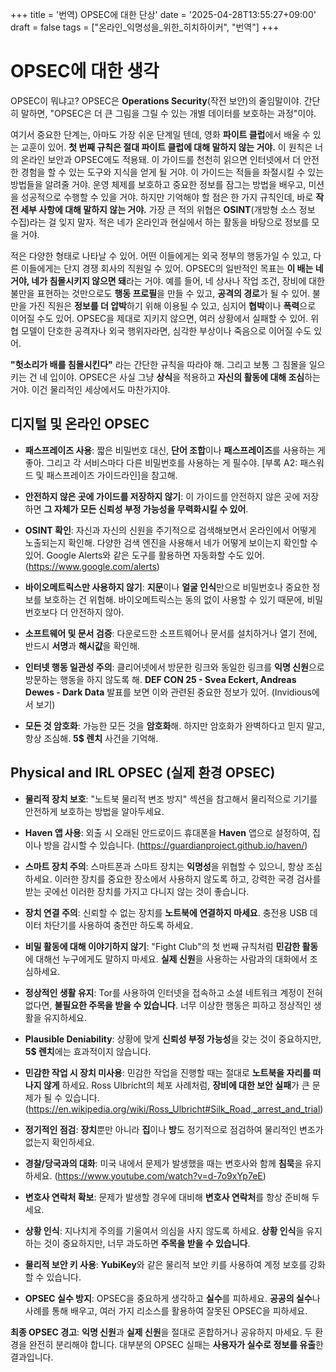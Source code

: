 +++
title = '번역) OPSEC에 대한 단상'
date = '2025-04-28T13:55:27+09:00'
draft = false
tags = ["온라인_익명성을_위한_히치하이커", "번역"]
+++

# OPSEC에 대한 생각

OPSEC이 뭐냐고? OPSEC은 **Operations Security**(작전 보안)의 줄임말이야. 간단히 말하면, "OPSEC은 더 큰 그림을 그릴 수 있는 개별 데이터를 보호하는 과정"이야.

여기서 중요한 단계는, 아마도 가장 쉬운 단계일 텐데, 영화 **파이트 클럽**에서 배울 수 있는 교훈이 있어. **첫 번째 규칙은 절대 파이트 클럽에 대해 말하지 않는 거야.** 이 원칙은 너의 온라인 보안과 OPSEC에도 적용돼. 이 가이드를 천천히 읽으면 인터넷에서 더 안전한 경험을 할 수 있는 도구와 지식을 얻게 될 거야. 이 가이드는 적들을 좌절시킬 수 있는 방법들을 알려줄 거야. 운영 체제를 보호하고 중요한 정보를 잠그는 방법을 배우고, 미션을 성공적으로 수행할 수 있을 거야. 하지만 기억해야 할 점은 한 가지 규칙인데, 바로 **작전 세부 사항에 대해 말하지 않는 거야.** 가장 큰 적의 위협은 **OSINT**(개방형 소스 정보 수집)라는 걸 잊지 말자. 적은 네가 온라인과 현실에서 하는 활동을 바탕으로 정보를 모을 거야.

적은 다양한 형태로 나타날 수 있어. 어떤 이들에게는 외국 정부의 행동가일 수 있고, 다른 이들에게는 단지 경쟁 회사의 직원일 수 있어. OPSEC의 일반적인 목표는 **이 배는 네 거야, 네가 침몰시키지 않으면 돼**라는 거야. 예를 들어, 네 상사나 작업 조건, 장비에 대한 불만을 표현하는 것만으로도 **행동 프로필**을 만들 수 있고, **공격의 경로**가 될 수 있어. 불만을 가진 직원은 **정보를 더 압박**하기 위해 이용될 수 있고, 심지어 **협박**이나 **폭력**으로 이어질 수도 있어. OPSEC을 제대로 지키지 않으면, 여러 상황에서 실패할 수 있어. 위협 모델이 단호한 공격자나 외국 행위자라면, 심각한 부상이나 죽음으로 이어질 수도 있어.

**"헛소리가 배를 침몰시킨다"** 라는 간단한 규칙을 따라야 해. 그리고 보통 그 침몰을 일으키는 건 네 입이야. OPSEC은 사실 그냥 **상식**을 적용하고 **자신의 활동에 대해 조심**하는 거야. 이건 물리적인 세상에서도 마찬가지야.


## 디지털 및 온라인 OPSEC

- **패스프레이즈 사용**: 짧은 비밀번호 대신, **단어 조합**이나 **패스프레이즈**를 사용하는 게 좋아. 그리고 각 서비스마다 다른 비밀번호를 사용하는 게 필수야. [부록 A2: 패스워드 및 패스프레이즈 가이드라인]을 참고해.
  
- **안전하지 않은 곳에 가이드를 저장하지 않기**: 이 가이드를 안전하지 않은 곳에 저장하면 **그 자체가 모든 신뢰성 부정 가능성을 무력화시킬 수 있어**.

- **OSINT 확인**: 자신과 자신의 신원을 주기적으로 검색해보면서 온라인에서 어떻게 노출되는지 확인해. 다양한 검색 엔진을 사용해서 네가 어떻게 보이는지 확인할 수 있어. Google Alerts와 같은 도구를 활용하면 자동화할 수도 있어. (https://www.google.com/alerts)

- **바이오메트릭스만 사용하지 않기**: **지문**이나 **얼굴 인식**만으로 비밀번호나 중요한 정보를 보호하는 건 위험해. 바이오메트릭스는 동의 없이 사용할 수 있기 때문에, 비밀번호보다 더 안전하지 않아.

- **소프트웨어 및 문서 검증**: 다운로드한 소프트웨어나 문서를 설치하거나 열기 전에, 반드시 **서명**과 **해시값**을 확인해.

- **인터넷 행동 일관성 주의**: 클리어넷에서 방문한 링크와 동일한 링크를 **익명 신원**으로 방문하는 행동을 하지 않도록 해. **DEF CON 25 - Svea Eckert, Andreas Dewes - Dark Data** 발표를 보면 이와 관련된 중요한 정보가 있어. (Invidious에서 보기)

- **모든 것 암호화**: 가능한 모든 것을 **암호화**해. 하지만 암호화가 완벽하다고 믿지 말고, 항상 조심해. **5$ 렌치** 사건을 기억해.


## Physical and IRL OPSEC (실제 환경 OPSEC)

- **물리적 장치 보호**: "노트북 물리적 변조 방지" 섹션을 참고해서 물리적으로 기기를 안전하게 보호하는 방법을 알아두세요.

- **Haven 앱 사용**: 외출 시 오래된 안드로이드 휴대폰을 **Haven** 앱으로 설정하여, 집이나 방을 감시할 수 있습니다. (https://guardianproject.github.io/haven/)

- **스마트 장치 주의**: 스마트폰과 스마트 장치는 **익명성**을 위협할 수 있으니, 항상 조심하세요. 이러한 장치를 중요한 장소에서 사용하지 않도록 하고, 강력한 국경 검사를 받는 곳에선 이러한 장치를 가지고 다니지 않는 것이 좋습니다.

- **장치 연결 주의**: 신뢰할 수 없는 장치를 **노트북에 연결하지 마세요**. 충전용 USB 데이터 차단기를 사용하여 충전만 하도록 하세요.

- **비밀 활동에 대해 이야기하지 않기**: "Fight Club"의 첫 번째 규칙처럼 **민감한 활동**에 대해선 누구에게도 말하지 마세요. **실제 신원**을 사용하는 사람과의 대화에서 조심하세요.

- **정상적인 생활 유지**: Tor를 사용하여 인터넷을 접속하고 소셜 네트워크 계정이 전혀 없다면, **불필요한 주목을 받을 수 있습니다**. 너무 이상한 행동은 피하고 정상적인 생활을 유지하세요.

- **Plausible Deniability**: 상황에 맞게 **신뢰성 부정 가능성**을 갖는 것이 중요하지만, **5$ 렌치**에는 효과적이지 않습니다.

- **민감한 작업 시 장치 미사용**: 민감한 작업을 진행할 때는 절대로 **노트북을 자리를 떠나지 않게** 하세요. Ross Ulbricht의 체포 사례처럼, **장비에 대한 보안 실패**가 큰 문제가 될 수 있습니다. (https://en.wikipedia.org/wiki/Ross_Ulbricht#Silk_Road,_arrest_and_trial)

- **정기적인 점검**: **장치**뿐만 아니라 **집**이나 **방**도 정기적으로 점검하여 물리적인 변조가 없는지 확인하세요.

- **경찰/당국과의 대화**: 미국 내에서 문제가 발생했을 때는 변호사와 함께 **침묵**을 유지하세요. (https://www.youtube.com/watch?v=d-7o9xYp7eE)

- **변호사 연락처 확보**: 문제가 발생할 경우에 대비해 **변호사 연락처**를 항상 준비해 두세요.

- **상황 인식**: 지나치게 주의를 기울여서 의심을 사지 않도록 하세요. **상황 인식**을 유지하는 것이 중요하지만, 너무 과도하면 **주목을 받을 수 있습니다**.

- **물리적 보안 키 사용**: **YubiKey**와 같은 물리적 보안 키를 사용하여 계정 보호를 강화할 수 있습니다.

- **OPSEC 실수 방지**: OPSEC을 중요하게 생각하고 **실수**를 피하세요. **공공의 실수**나 사례를 통해 배우고, 여러 가지 리소스를 활용하여 잘못된 OPSEC을 피하세요.

**최종 OPSEC 경고**: **익명 신원**과 **실제 신원**을 절대로 혼합하거나 공유하지 마세요. 두 환경을 완전히 분리해야 합니다. 대부분의 OPSEC 실패는 **사용자가 실수로 정보를 유출**한 결과입니다.